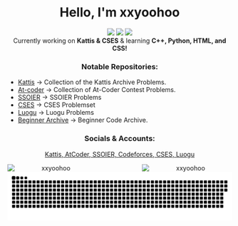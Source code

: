 <h1 align="center">Hello, I'm xxyoohoo </h1>
<!--<h2 align="center"> Vocalist, Flautist, Pianist, Swimmer, Debater, Programmer! <3</h2> -->
  
<!-- Page views and stuff -->

<section align = "center">
<img src="https://img.shields.io/github/last-commit/xxyoohoo/KattisJudge.cpp?style=for-the-badge">
<img src="https://komarev.com/ghpvc/?username=xxyoohoo&style=for-the-badge">
<img src="https://img.shields.io/github/followers/xxyoohoo?style=for-the-badge&color=blueviolet">

<section align = "center">
 Currently working on <strong>Kattis & CSES</strong> & learning <strong>C++, Python, HTML, and CSS!</strong>
</section>

<h3 align="center">Notable Repositories:</h3>
<div align="left">

- [Kattis](https://github.com/xxyoohoo/KattisJudge.cpp) -> Collection of the Kattis Archive Problems.  
- [At-coder](https://github.com/xxyoohoo/AtCoder-Japan) -> Collection of At-Coder Contest Problems.  
- [SSOIER](https://github.com/xxyoohoo/SSOIER) -> SSOIER Problems  
- [CSES](https://github.com/xxyoohoo/CSES) -> CSES Problemset  
- [Luogu](https://github.com/xxyoohoo/Luogu) -> Luogu Problems  
- [Beginner Archive](https://github.com/xxyoohoo/Random-Stuff) -> Beginner Code Archive.  

</div>



<h3 align="center"> Socials & Accounts:</h3>

[Kattis, ](https://open.kattis.com/users/xxyoohoo)
[AtCoder, ](https://atcoder.jp/users/xxyoohoo)
[SSOIER, ](http://ybt.ssoier.cn:8088/userinfo.php?name=xxyoohoo)
[Codeforces, ](https://codeforces.com/profile/xxyoohoo)
[CSES, ](https://codeforces.com/profile/xxyoohoo)
[Luogu ](https://www.luogu.com.cn/user/579545)

<!-- Languages stuff -->
<!-- <h3 align="center">Languages:</h3>

<p align="center">
  <a href="https://www.w3schools.com/cpp/" target="_blank" rel="noreferrer"><img src="https://raw.githubusercontent.com/devicons/devicon/master/icons/cplusplus/cplusplus-original.svg" alt="cplusplus" width="40" height="40"/></a>
  <a href="https://www.w3schools.com/css/" target="_blank" rel="noreferrer"><img src="https://raw.githubusercontent.com/devicons/devicon/master/icons/css3/css3-original-wordmark.svg" alt="css3" width="40" height="40"/></a>
  <a href="https://www.w3.org/html/" target="_blank" rel="noreferrer"><img src="https://raw.githubusercontent.com/devicons/devicon/master/icons/html5/html5-original-wordmark.svg" alt="html5" width="40" height="40"/></a>
  <a href="https://www.python.org" target="_blank" rel="noreferrer"><img src="https://raw.githubusercontent.com/devicons/devicon/master/icons/python/python-original.svg" alt="python" width="40" height="40"/></a>
</p>


<!-- stats -->



<p><img align="left" src="https://github-readme-stats.vercel.app/api?username=xxyoohoo&show_icons=true&locale=en" alt="xxyoohoo" width="40%" height="40%" /></p>
<p><img align="right" src="https://github-readme-streak-stats.herokuapp.com/?user=xxyoohoo&" alt="xxyoohoo" width="40%" height="40%" /></p>


<!-- Snake GIF -->
<p align="center">
  <img src="https://github.com/xxyoohoo/xxyoohoo/blob/output/github-snake-dark.svg" alt="snake gif" />
</p>
